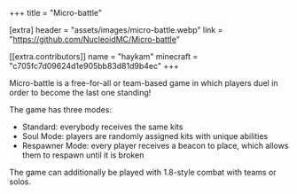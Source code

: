 +++
title = "Micro-battle"

[extra]
header = "assets/images/micro-battle.webp"
link = "https://github.com/NucleoidMC/Micro-battle"

[[extra.contributors]]
name = "haykam"
minecraft = "c705fc7d09624d1e905bb83d81d9b4ec"
+++

Micro-battle is a free-for-all or team-based game in which players duel in order to become the last one standing!

The game has three modes:
 - Standard: everybody receives the same kits
 - Soul Mode: players are randomly assigned kits with unique abilities
 - Respawner Mode: every player receives a beacon to place, which allows them to respawn until it is broken

The game can additionally be played with 1.8-style combat with teams or solos.

